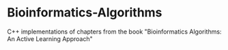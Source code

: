 # Bioinformatics-Algorithms
C++ implementations of chapters from the book "Bioinformatics Algorithms: An Active Learning Approach"
